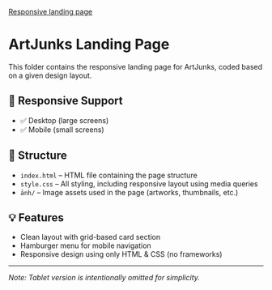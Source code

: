 [Responsive landing page](https://www.figma.com/design/I1azcnqy2e4RIFd82NZBcP/Responsive-Design-Art-News-Landing-Page--Community-?node-id=0-1&p=f&t=PWW8yLZzWpxVkdPD-0)
# ArtJunks Landing Page

This folder contains the responsive landing page for ArtJunks, coded based on a given design layout.

## 📱 Responsive Support

- ✅ Desktop (large screens)
- ✅ Mobile (small screens)

## 🧱 Structure

- `index.html` – HTML file containing the page structure
- `style.css` – All styling, including responsive layout using media queries
- `ảnh/` – Image assets used in the page (artworks, thumbnails, etc.)

## 💡 Features

- Clean layout with grid-based card section
- Hamburger menu for mobile navigation
- Responsive design using only HTML & CSS (no frameworks)

---

*Note: Tablet version is intentionally omitted for simplicity.*


